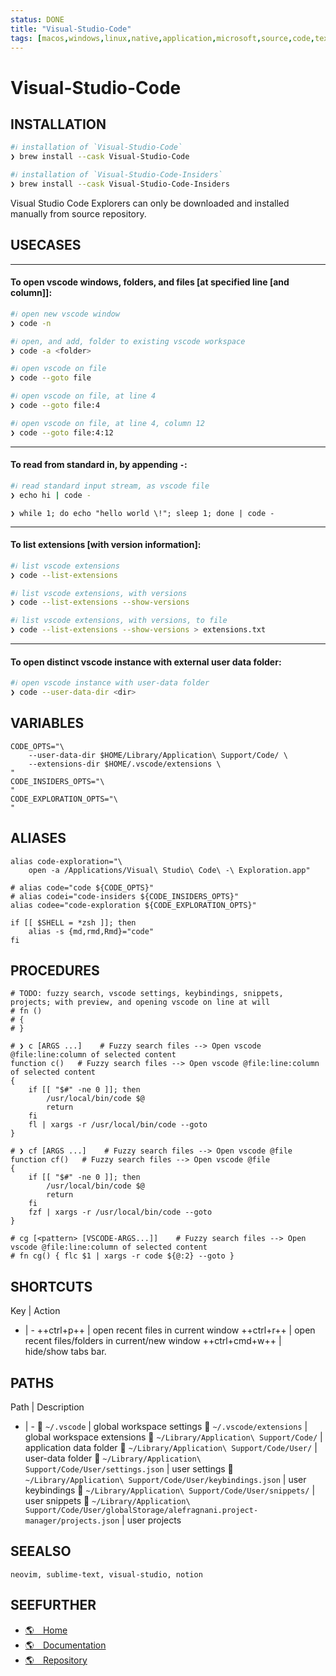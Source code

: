 ```yaml
---
status: DONE
title: "Visual-Studio-Code"
tags: [macos,windows,linux,native,application,microsoft,source,code,text,editor]
---
```


# Visual-Studio-Code

## INSTALLATION


```bash
#ℹ︎ installation of `Visual-Studio-Code`
❯ brew install --cask Visual-Studio-Code
```


```bash
#ℹ︎ installation of `Visual-Studio-Code-Insiders`
❯ brew install --cask Visual-Studio-Code-Insiders
```


Visual Studio Code Explorers can only be downloaded and installed manually from source repository.

## USECASES

----
#### To open vscode windows, folders, and files [at specified line [and column]]:


```bash
#ℹ︎ open new vscode window
❯ code -n
```


```bash
#ℹ︎ open, and add, folder to existing vscode workspace
❯ code -a <folder>
```



```bash
#ℹ︎ open vscode on file
❯ code --goto file
```


```bash
#ℹ︎ open vscode on file, at line 4
❯ code --goto file:4
```


```bash
#ℹ︎ open vscode on file, at line 4, column 12
❯ code --goto file:4:12
```


----
#### To read from standard in, by appending `-`:


```bash
#ℹ︎ read standard input stream, as vscode file
❯ echo hi | code -
```

    ❯ while 1; do echo "hello world \!"; sleep 1; done | code -

----
#### To list extensions [with version information]:


```bash
#ℹ︎ list vscode extensions
❯ code --list-extensions
```


```bash
#ℹ︎ list vscode extensions, with versions
❯ code --list-extensions --show-versions
```


```bash
#ℹ︎ list vscode extensions, with versions, to file
❯ code --list-extensions --show-versions > extensions.txt
```


----
#### To open distinct vscode instance with external user data folder:


```bash
#ℹ︎ open vscode instance with user-data folder
❯ code --user-data-dir <dir>
```



## VARIABLES

    CODE_OPTS="\
        --user-data-dir $HOME/Library/Application\ Support/Code/ \
        --extensions-dir $HOME/.vscode/extensions \
    "
    CODE_INSIDERS_OPTS="\
    "
    CODE_EXPLORATION_OPTS="\
    "

## ALIASES

    alias code-exploration="\
        open -a /Applications/Visual\ Studio\ Code\ -\ Exploration.app"

    # alias code="code ${CODE_OPTS}"
    # alias codei="code-insiders ${CODE_INSIDERS_OPTS}"
    alias codee="code-exploration ${CODE_EXPLORATION_OPTS}"

    if [[ $SHELL = *zsh ]]; then
        alias -s {md,rmd,Rmd}="code"
    fi

## PROCEDURES

    # TODO: fuzzy search, vscode settings, keybindings, snippets, projects; with preview, and opening vscode on line at will
    # fn ()
    # {
    # }

    # ❯ c [ARGS ...]    # Fuzzy search files --> Open vscode @file:line:column of selected content
    function c()   # Fuzzy search files --> Open vscode @file:line:column of selected content
    {
        if [[ "$#" -ne 0 ]]; then
            /usr/local/bin/code $@
            return
        fi
        fl | xargs -r /usr/local/bin/code --goto
    }

    # ❯ cf [ARGS ...]    # Fuzzy search files --> Open vscode @file
    function cf()   # Fuzzy search files --> Open vscode @file
    {
        if [[ "$#" -ne 0 ]]; then
            /usr/local/bin/code $@
            return
        fi
        fzf | xargs -r /usr/local/bin/code --goto
    }

    # cg [<pattern> [VSCODE-ARGS...]]    # Fuzzy search files --> Open vscode @file:line:column of selected content
    # fn cg() { flc $1 | xargs -r code ${@:2} --goto }


## SHORTCUTS

Key | Action
- | -
++ctrl+p++ | open recent files in current window
++ctrl+r++ | open recent files/folders in current/new window
++ctrl+cmd+w++ | hide/show tabs bar.

## PATHS

Path | Description
- | -
📂 `~/.vscode` | global workspace settings
📂 `~/.vscode/extensions` | global workspace extensions
📂 `~/Library/Application\ Support/Code/` | application data folder
📂 `~/Library/Application\ Support/Code/User/` | user-data folder
📂 `~/Library/Application\ Support/Code/User/settings.json` | user settings
📂 `~/Library/Application\ Support/Code/User/keybindings.json` | user keybindings
📂 `~/Library/Application\ Support/Code/User/snippets/` | user snippets
📂 `~/Library/Application\ Support/Code/User/globalStorage/alefragnani.project-manager/projects.json` | user projects

## SEEALSO

    neovim, sublime-text, visual-studio, notion

## SEEFURTHER

- [🌎 Home](https://code.visualstudio.com/)
- [🌎 Documentation](https://code.visualstudio.com/docs)
- [🌎 Repository](https://github.com/microsoft/vscode)
